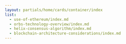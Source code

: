 ```yaml
---
layout: partials/home/cards/container/index
list:
  - use-of-ethereum/index.md
  - orbs-technology-overview/index.md
  - helix-consensus-algorithm/index.md
  - blockchain-architecture-considerations/index.md
---
```

